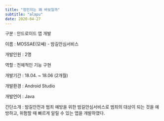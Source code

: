 ```yaml
---
title: "정민지는 왜 바보일까"
subtitle: "alapu"
date: 2020-04-27
---
```


구분 : 안드로이드 앱 개발

이름 : MOSSAE(모쌔) - 밤길안심서비스

개발인원 : 2명

역할 : 전체적인 기능 구현

개발기간 : 18.04. ~ 18.06 (2개월)

개발환경 : Android Studio

개발언어 : Java

간단소개 : 밤길안전과 범죄 예방을 위한 밤길안심서비스로 범죄의 대상이 되는 것을 예방하고, 위험할 때 빠르게 알릴 수 있는 앱을 개발하였다.
